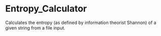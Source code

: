 # Entropy_Calculator
Calculates the entropy (as defined by information theorist Shannon) of a given string from a file input.
